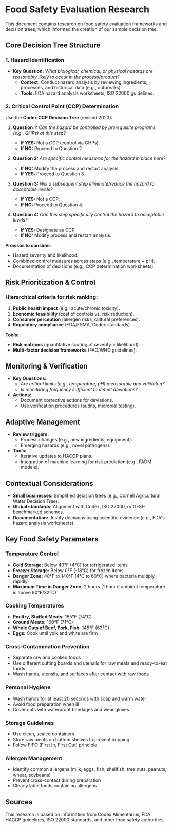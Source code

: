 # Food Safety Evaluation Research

This document contains research on food safety evaluation frameworks and decision trees, which informed the creation of our sample decision tree.

## Core Decision Tree Structure

### 1. Hazard Identification
   - **Key Question:** *What biological, chemical, or physical hazards are reasonably likely to occur in the process/product?*  
     - **Context:** Conduct hazard analysis by reviewing ingredients, processes, and historical data (e.g., outbreaks).  
     - **Tools:** FDA hazard analysis worksheets, ISO 22000 guidelines.

### 2. Critical Control Point (CCP) Determination  
Use the **Codex CCP Decision Tree** (revised 2023):  
1. **Question 1:** *Can the hazard be controlled by prerequisite programs (e.g., GHPs) at this step?*  
   - **If YES:** Not a CCP (control via GHPs).  
   - **If NO:** Proceed to Question 2.  

2. **Question 2:** *Are specific control measures for the hazard in place here?*  
   - **If NO:** Modify the process and restart analysis.  
   - **If YES:** Proceed to Question 3.  

3. **Question 3:** *Will a subsequent step eliminate/reduce the hazard to acceptable levels?*  
   - **If YES:** Not a CCP.  
   - **If NO:** Proceed to Question 4.  

4. **Question 4:** *Can this step specifically control the hazard to acceptable levels?*  
   - **If YES:** Designate as CCP.  
   - **If NO:** Modify process and restart analysis.  

**Provisos to consider:**  
- Hazard severity and likelihood.  
- Combined control measures across steps (e.g., temperature + pH).  
- Documentation of decisions (e.g., CCP determination worksheets).  

## Risk Prioritization & Control  
### Hierarchical criteria for risk ranking:  
1. **Public health impact** (e.g., acute/chronic toxicity).  
2. **Economic feasibility** (cost of controls vs. risk reduction).  
3. **Consumer perception** (allergen risks, cultural preferences).  
4. **Regulatory compliance** (FDA/FSMA, Codex standards).  

**Tools:**  
- **Risk matrices** (quantitative scoring of severity × likelihood).  
- **Multi-factor decision frameworks** (FAO/WHO guidelines).  

## Monitoring & Verification  
- **Key Questions:**  
  - *Are critical limits (e.g., temperature, pH) measurable and validated?*
  - *Is monitoring frequency sufficient to detect deviations?*
- **Actions:**  
  - Document corrective actions for deviations.  
  - Use verification procedures (audits, microbial testing).  

## Adaptive Management  
- **Review triggers:**  
  - Process changes (e.g., new ingredients, equipment).  
  - Emerging hazards (e.g., novel pathogens).
- **Tools:**  
  - Iterative updates to HACCP plans.  
  - Integration of machine learning for risk prediction (e.g., FADM models).  

## Contextual Considerations  
- **Small businesses:** Simplified decision trees (e.g., Cornell Agricultural Water Decision Tree).  
- **Global standards:** Alignment with Codex, ISO 22000, or GFSI-benchmarked schemes.  
- **Documentation:** Justify decisions using scientific evidence (e.g., FDA's hazard analysis worksheets).  

## Key Food Safety Parameters

### Temperature Control
- **Cold Storage:** Below 40°F (4°C) for refrigerated items
- **Freezer Storage:** Below 0°F (-18°C) for frozen items
- **Danger Zone:** 40°F to 140°F (4°C to 60°C) where bacteria multiply rapidly
- **Maximum Time in Danger Zone:** 2 hours (1 hour if ambient temperature is above 90°F/32°C)

### Cooking Temperatures
- **Poultry, Stuffed Meats:** 165°F (74°C)
- **Ground Meats:** 160°F (71°C)
- **Whole Cuts of Beef, Pork, Fish:** 145°F (63°C)
- **Eggs:** Cook until yolk and white are firm

### Cross-Contamination Prevention
- Separate raw and cooked foods
- Use different cutting boards and utensils for raw meats and ready-to-eat foods
- Wash hands, utensils, and surfaces after contact with raw foods

### Personal Hygiene
- Wash hands for at least 20 seconds with soap and warm water
- Avoid food preparation when ill
- Cover cuts with waterproof bandages and wear gloves

### Storage Guidelines
- Use clean, sealed containers
- Store raw meats on bottom shelves to prevent dripping
- Follow FIFO (First In, First Out) principle

### Allergen Management
- Identify common allergens (milk, eggs, fish, shellfish, tree nuts, peanuts, wheat, soybeans)
- Prevent cross-contact during preparation
- Clearly label foods containing allergens

## Sources
This research is based on information from Codex Alimentarius, FDA HACCP guidelines, ISO 22000 standards, and other food safety authorities.
